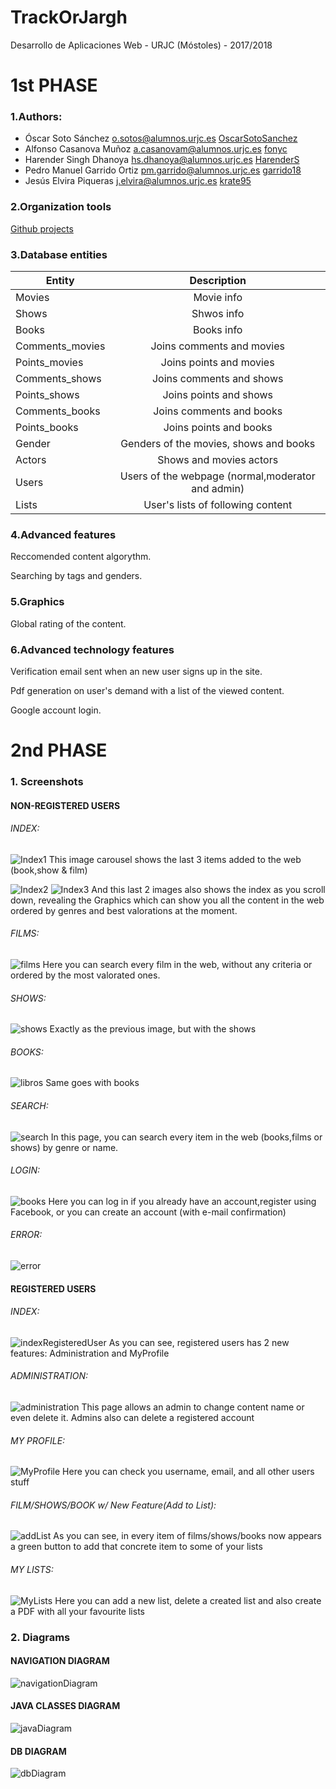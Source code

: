 # TrackOrJargh
Desarrollo de Aplicaciones Web - URJC (Móstoles) - 2017/2018

# 1st PHASE

### 1.Authors:
- Óscar Soto Sánchez o.sotos@alumnos.urjc.es [OscarSotoSanchez](https://github.com/OscarSotoSanchez)
- Alfonso Casanova Muñoz a.casanovam@alumnos.urjc.es [fonyc](https://github.com/fonyc)
- Harender Singh Dhanoya hs.dhanoya@alumnos.urjc.es [HarenderS](https://github.com/HarenderS)
- Pedro Manuel Garrido Ortiz pm.garrido@alumnos.urjc.es [garrido18](https://github.com/garrido18)
- Jesús Elvira Piqueras j.elvira@alumnos.urjc.es [krate95](https://github.com/krate95)


### 2.Organization tools
[Github projects](https://github.com/krate95/TrackOrJargh/projects)


### 3.Database entities

| Entity                    | Description                                       |
| ------------------------- |:-------------------------------------------------:|
| Movies                    | Movie info                                        |
| Shows                     | Shwos info                                        |
| Books                     | Books info                                        |
| Comments_movies           | Joins comments and movies                         |
| Points_movies             | Joins points and movies                           |
| Comments_shows            | Joins comments and shows                          |
| Points_shows              | Joins points and shows                            |
| Comments_books            | Joins comments and books                          |
| Points_books              | Joins points and books                            |
| Gender                    | Genders of the movies, shows and books            |
| Actors                    | Shows and movies actors                           |    
| Users                     | Users of the webpage (normal,moderator and admin) |
| Lists                     | User's lists of following content                 |


### 4.Advanced features
Reccomended content algorythm.

Searching by tags and genders.


### 5.Graphics
Global rating of the content.


### 6.Advanced technology features

Verification email sent when an new user signs up in the site.

Pdf generation on user's demand with a list of the viewed content.

Google account login.

# 2nd PHASE

### 1. Screenshots
#### NON-REGISTERED USERS
###### INDEX:

![Index1](/TrackOrJargh/src/main/resources/static/img/documentation/index1.jpg)
This image carousel shows the last 3 items added to the web (book,show & film)

![Index2](/TrackOrJargh/src/main/resources/static/img/documentation/index2.jpg)
![Index3](/TrackOrJargh/src/main/resources/static/img/documentation/index3.jpg)
And this last 2 images also shows the index as you scroll down, revealing the Graphics which can show you all the content in the 
web ordered by genres and best valorations at the moment. 

###### FILMS:
![films](/TrackOrJargh/src/main/resources/static/img/documentation/peliculas.jpg)
Here you can search every film in the web, without any criteria or ordered by the most valorated ones. 

###### SHOWS:
![shows](/TrackOrJargh/src/main/resources/static/img/documentation/peliculas.jpg)
Exactly as the previous image, but with the shows

###### BOOKS:
![libros](/TrackOrJargh/src/main/resources/static/img/documentation/libros.jpg)
Same goes with books

###### SEARCH:
![search](/TrackOrJargh/src/main/resources/static/img/documentation/busqueda.jpg)
In this page, you can search every item in the web (books,films or shows) by genre or name. 

###### LOGIN:
![books](/TrackOrJargh/src/main/resources/static/img/documentation/login.jpg)
Here you can log in if you already have an account,register using Facebook, or you can create an account (with e-mail confirmation)

###### ERROR:
![error](/TrackOrJargh/src/main/resources/static/img/documentation/error.jpg)

#### REGISTERED USERS
###### INDEX:
![indexRegisteredUser](/TrackOrJargh/src/main/resources/static/img/documentation/indexLoggedUser.jpg)
As you can see, registered users has 2 new features: Administration and MyProfile

###### ADMINISTRATION:
![administration](/TrackOrJargh/src/main/resources/static/img/documentation/admin.jpg)
This page allows an admin to change content name or even delete it. Admins also can delete a registered account 

###### MY PROFILE:
![MyProfile](/TrackOrJargh/src/main/resources/static/img/documentation/miCuenta.jpg)
Here you can check you username, email, and all other users stuff

###### FILM/SHOWS/BOOK w/ New Feature(Add to List):
![addList](/TrackOrJargh/src/main/resources/static/img/documentation/addFilm.jpg)
As you can see, in every item of films/shows/books now appears a green button to add that concrete item to some of your lists

###### MY LISTS:
![MyLists](/TrackOrJargh/src/main/resources/static/img/documentation/myLists.jpg)
Here you can add a new list, delete a created list and also create a PDF with all your favourite lists 

### 2. Diagrams

#### NAVIGATION DIAGRAM
![navigationDiagram](/TrackOrJargh/src/main/resources/static/img/documentation/nav.jpg)
#### JAVA CLASSES DIAGRAM
![javaDiagram](/TrackOrJargh/src/main/resources/static/img/documentation/JavaClasses.jpg)
#### DB DIAGRAM
![dbDiagram](/TrackOrJargh/src/main/resources/static/img/documentation/dbDiagram.jpg)



